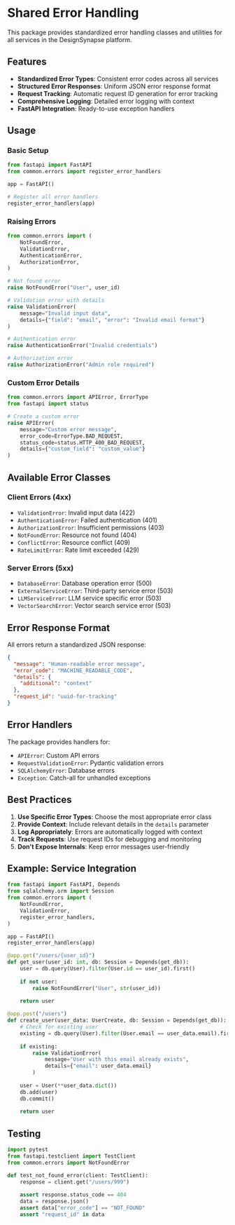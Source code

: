 # Shared Error Handling

This package provides standardized error handling classes and utilities for all services in the DesignSynapse platform.

## Features

- **Standardized Error Types**: Consistent error codes across all services
- **Structured Error Responses**: Uniform JSON error response format
- **Request Tracking**: Automatic request ID generation for error tracking
- **Comprehensive Logging**: Detailed error logging with context
- **FastAPI Integration**: Ready-to-use exception handlers

## Usage

### Basic Setup

```python
from fastapi import FastAPI
from common.errors import register_error_handlers

app = FastAPI()

# Register all error handlers
register_error_handlers(app)
```

### Raising Errors

```python
from common.errors import (
    NotFoundError,
    ValidationError,
    AuthenticationError,
    AuthorizationError,
)

# Not found error
raise NotFoundError("User", user_id)

# Validation error with details
raise ValidationError(
    message="Invalid input data",
    details={"field": "email", "error": "Invalid email format"}
)

# Authentication error
raise AuthenticationError("Invalid credentials")

# Authorization error
raise AuthorizationError("Admin role required")
```

### Custom Error Details

```python
from common.errors import APIError, ErrorType
from fastapi import status

# Create a custom error
raise APIError(
    message="Custom error message",
    error_code=ErrorType.BAD_REQUEST,
    status_code=status.HTTP_400_BAD_REQUEST,
    details={"custom_field": "custom_value"}
)
```

## Available Error Classes

### Client Errors (4xx)

- `ValidationError`: Invalid input data (422)
- `AuthenticationError`: Failed authentication (401)
- `AuthorizationError`: Insufficient permissions (403)
- `NotFoundError`: Resource not found (404)
- `ConflictError`: Resource conflict (409)
- `RateLimitError`: Rate limit exceeded (429)

### Server Errors (5xx)

- `DatabaseError`: Database operation error (500)
- `ExternalServiceError`: Third-party service error (503)
- `LLMServiceError`: LLM service specific error (503)
- `VectorSearchError`: Vector search service error (503)

## Error Response Format

All errors return a standardized JSON response:

```json
{
  "message": "Human-readable error message",
  "error_code": "MACHINE_READABLE_CODE",
  "details": {
    "additional": "context"
  },
  "request_id": "uuid-for-tracking"
}
```

## Error Handlers

The package provides handlers for:

- `APIError`: Custom API errors
- `RequestValidationError`: Pydantic validation errors
- `SQLAlchemyError`: Database errors
- `Exception`: Catch-all for unhandled exceptions

## Best Practices

1. **Use Specific Error Types**: Choose the most appropriate error class
2. **Provide Context**: Include relevant details in the `details` parameter
3. **Log Appropriately**: Errors are automatically logged with context
4. **Track Requests**: Use request IDs for debugging and monitoring
5. **Don't Expose Internals**: Keep error messages user-friendly

## Example: Service Integration

```python
from fastapi import FastAPI, Depends
from sqlalchemy.orm import Session
from common.errors import (
    NotFoundError,
    ValidationError,
    register_error_handlers,
)

app = FastAPI()
register_error_handlers(app)

@app.get("/users/{user_id}")
def get_user(user_id: int, db: Session = Depends(get_db)):
    user = db.query(User).filter(User.id == user_id).first()
    
    if not user:
        raise NotFoundError("User", str(user_id))
    
    return user

@app.post("/users")
def create_user(user_data: UserCreate, db: Session = Depends(get_db)):
    # Check for existing user
    existing = db.query(User).filter(User.email == user_data.email).first()
    
    if existing:
        raise ValidationError(
            message="User with this email already exists",
            details={"email": user_data.email}
        )
    
    user = User(**user_data.dict())
    db.add(user)
    db.commit()
    
    return user
```

## Testing

```python
import pytest
from fastapi.testclient import TestClient
from common.errors import NotFoundError

def test_not_found_error(client: TestClient):
    response = client.get("/users/999")
    
    assert response.status_code == 404
    data = response.json()
    assert data["error_code"] == "NOT_FOUND"
    assert "request_id" in data
```
